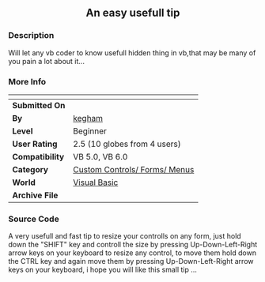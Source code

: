 ﻿<div align="center">

## An easy usefull tip


</div>

### Description

Will let any vb coder to know usefull hidden thing in vb,that may be many of you pain a lot about it...
 
### More Info
 


<span>             |<span>
---                |---
**Submitted On**   |
**By**             |[kegham](https://github.com/Planet-Source-Code/PSCIndex/blob/master/ByAuthor/kegham.md)
**Level**          |Beginner
**User Rating**    |2.5 (10 globes from 4 users)
**Compatibility**  |VB 5\.0, VB 6\.0
**Category**       |[Custom Controls/ Forms/  Menus](https://github.com/Planet-Source-Code/PSCIndex/blob/master/ByCategory/custom-controls-forms-menus__1-4.md)
**World**          |[Visual Basic](https://github.com/Planet-Source-Code/PSCIndex/blob/master/ByWorld/visual-basic.md)
**Archive File**   |[](https://github.com/Planet-Source-Code/kegham-an-easy-usefull-tip__1-46019/archive/master.zip)





### Source Code

A very usefull and fast tip to resize your controlls on any form, just hold down the "SHIFT" key and controll the size by pressing Up-Down-Left-Right arrow keys on your keyboard to resize any control, to move them hold down the CTRL key and again move them by pressing Up-Down-Left-Right arrow keys on your keyboard, i hope you will like this small tip ...

